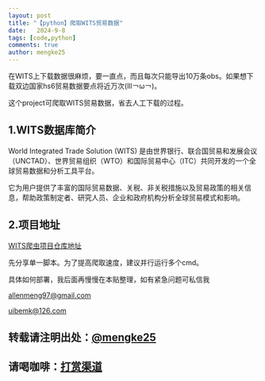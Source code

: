 ```yaml
---
layout: post
title: "【python】爬取WITS贸易数据"
date:   2024-9-8
tags: [code,python]
comments: true
author: mengke25
---
```


在WITS上下载数据很麻烦，要一直点，而且每次只能导出10万条obs。如果想下载双边国家hs6贸易数据要点将近万次(lll￢ω￢)。

这个project可爬取WITS贸易数据，省去人工下载的过程。

<!-- more -->


## 1.WITS数据库简介

World Integrated Trade Solution (WITS) 是由世界银行、联合国贸易和发展会议（UNCTAD）、世界贸易组织（WTO）和国际贸易中心（ITC）共同开发的一个全球贸易数据和分析工具平台。

它为用户提供了丰富的国际贸易数据、关税、非关税措施以及贸易政策的相关信息，帮助政策制定者、研究人员、企业和政府机构分析全球贸易模式和影响。


## 2.项目地址

[WITS爬虫项目仓库地址](https://github.com/mengke25/wits_crawler)

先分享单一脚本。为了提高爬取速度，建议并行运行多个cmd。

具体如何部署，我后面再慢慢在本贴整理，如有紧急问题可私信我

allenmeng97@gmail.com

uibemk@126.com




##   <a name='mengke25https:mengke25.github.io'></a>**转载请注明出处**：[@mengke25](https://mengke25.github.io/) 

##  <a name='https:mengke25.github.ioimagesdashang.png'></a>**请喝咖啡**：[打赏渠道](https://mengke25.github.io/images/dashang.png)
